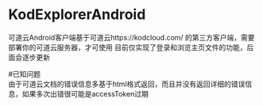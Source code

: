 # KodExplorerAndroid
可道云Android客户端基于可道云https://kodcloud.com/ 的第三方客户端，需要部署你的可道云服务器，才可使用
目前仅实现了登录和浏览主页文件的功能，后面会逐步更新

#已知问题</br>
由于可道云文档的错误信息多基于html格式返回，而且并没有返回详细的错误信息，如果多次出错很可能是accessToken过期
